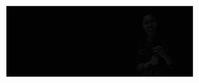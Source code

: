 
<img src = "https://raw.githubusercontent.com/Ntsikelel/Ntsikelel/master/brand.gif" alt = "Ntsikelelo Metseeme" style = "margin-left :10%;">
